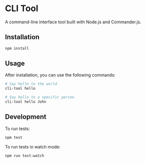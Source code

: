 # CLI Tool

A command-line interface tool built with Node.js and Commander.js.

## Installation

```bash
npm install
```

## Usage

After installation, you can use the following commands:

```bash
# Say hello to the world
cli-tool hello

# Say hello to a specific person
cli-tool hello John
```

## Development

To run tests:

```bash
npm test
```

To run tests in watch mode:

```bash
npm run test:watch
```
